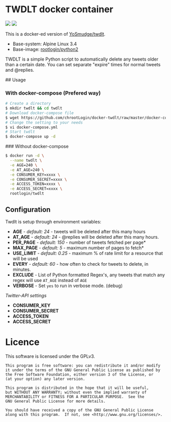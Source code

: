 # TWDLT docker container

[![](https://images.microbadger.com/badges/version/rootlogin/twdlt.svg)](http://microbadger.com/images/rootlogin/twdlt "Get your own version badge on microbadger.com") [![](https://images.microbadger.com/badges/image/rootlogin/twdlt.svg)](http://microbadger.com/images/rootlogin/twdlt "Get your own image badge on microbadger.com")

This is a docker-ed version of [YoSmudge/twdlt](https://github.com/YoSmudge/twdlt).

* Base-system: Alpine Linux 3.4
* Base-image: [rootlogin/python2](https://hub.docker.com/r/rootlogin/python2/)

TWDLT is a simple Python script to automatically delete any tweets older than a certain date. You can set separate "expire" times for normal tweets and @replies.

## Usage

### With docker-compose (Prefered way)

```bash
# Create a directory
$ mkdir twdlt && cd twdlt
# Download docker-compose file
$ wget https://github.com/chrootLogin/docker-twdlt/raw/master/docker-compose.yml.dist -O docker-compose.yml
# Change the setting to your needs
$ vi docker-compose.yml
# Start twdlt
$ docker-compose up -d
```

### Without docker-compose

```bash
$ docker run -d \
  --name twdlt \
  -e AGE=240 \
  -e AT_AGE=240 \
  -e CONSUMER_KEY=xxxx \
  -e CONSUMER_SECRET=xxxx \
  -e ACCESS_TOKEN=xxxx \
  -e ACCESS_SECRET=xxxx \
  rootlogin/twdlt
```

## Configuration

Twdlt is setup through environment variables:

* **AGE** - *default: 24* - tweets will be deleted after this many hours
* **AT_AGE** - *default: 24* - @replies will be deleted after this many hours.
* **PER_PAGE** - *default: 150* - number of tweets fetched per page*
* **MAX_PAGE** - *default: 5* - maximum number of pages to fetch*
* **USE_LIMIT** - *default: 0.25* - maximum % of rate limit for a resource that will be used
* **EVERY** - *default: 60* - how often to check for tweets to delete, in minutes.
* **EXCLUDE** - List of Python formatted Regex's, any tweets that match any regex will use `AT_AGE` instead of `AGE`
* **VERBOSE** - Set `yes` to run in verbose mode. (debug)

*Twitter-API settings*

* **CONSUMER_KEY**
* **CONSUMER_SECRET**
* **ACCESS_TOKEN**
* **ACCESS_SECRET**

# Licence

This software is licensed under the GPLv3.

    This program is free software: you can redistribute it and/or modify
    it under the terms of the GNU General Public License as published by
    the Free Software Foundation, either version 3 of the License, or
    (at your option) any later version.

    This program is distributed in the hope that it will be useful,
    but WITHOUT ANY WARRANTY; without even the implied warranty of
    MERCHANTABILITY or FITNESS FOR A PARTICULAR PURPOSE.  See the
    GNU General Public License for more details.

    You should have received a copy of the GNU General Public License
    along with this program.  If not, see <http://www.gnu.org/licenses/>.
